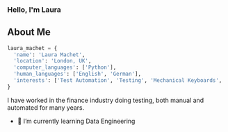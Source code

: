 ### Hello, I'm Laura

## About Me

```python
laura_machet = {
  'name': 'Laura Machet',
  'location': 'London, UK',
  'computer_languages': ['Python'],
  'human_languages': ['English', 'German'],
  'interests': ['Test Automation', 'Testing', 'Mechanical Keyboards', 'Growing Vegetables', 'Dance Music']
}
```

I have worked in the finance industry doing testing, both manual and automated for many years. 

- 🌱 I’m currently learning Data Engineering

<!--
**lmash/lmash** is a ✨ _special_ ✨ repository because its `README.md` (this file) appears on your GitHub profile.

Here are some ideas to get you started:

- 🔭 I’m currently working on ...
- 🌱 I’m currently learning ...
- 👯 I’m looking to collaborate on ...
- 🤔 I’m looking for help with ...
- 💬 Ask me about ...
- 📫 How to reach me: ...
- 😄 Pronouns: ...
- ⚡ Fun fact: ...
-->
